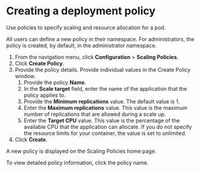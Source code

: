 # Creating a deployment policy

Use policies to specify scaling and resource allocation for a pod.

All users can define a new policy in their namespace. For administrators, the policy is created, by default, in the administrator namespace.

1. From the navigation menu, click **Configuration** > **Scaling Policies**.
2. Click **Create Policy**.
3. Provide the policy details. Provide individual values in the Create Policy window.
    1. Provide the policy **Name**.
    2. In the **Scale target** field, enter the name of the application that the policy applies to.
    3. Provide the **Minimum replications** value. The default value is 1.
    4. Enter the **Maximum replications** value. This value is the maximum number of replications that are allowed during a scale up.
    5. Enter the **Target CPU** value. This value is the percentage of the available CPU that the application can allocate. If you do not specify the resource limits for your container, the value is set to unlimited.
4. Click **Create**.

A new policy is displayed on the Scaling Policies home page.

To view detailed policy information, click the policy name.
